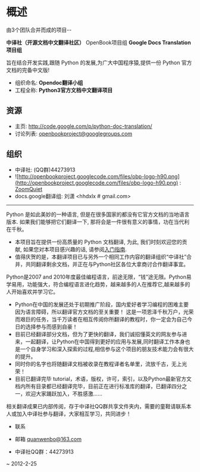# 概述 #
由3个团队合并而成的项目--

**中译社（开源文档中文翻译社区）** OpenBook项目组
**Google Docs Translation项目组**

旨在结合开发实践,跟随 Python 的发展,为广大中国程序猿,提供一份 Python 官方文档的完备中文版!

  * 组织命名: **Opendoc翻译小组**
  * 工程全称: **Python3官方文档中文翻译项目**


## 资源 ##
  * 主页:  http://code.google.com/p/python-doc-translation/
  * 讨论列表:  openbookproject@googlegroups.com


## 组织 ##

  * 中译社: (QQ群)44273913
  * ![http://openbookproject.googlecode.com/files/obp-logo-h90.png](http://openbookproject.googlecode.com/files/obp-logo-h90.png) :      [ZoomQuiet](http://code.google.com/p/openbookproject/wiki/ZoomQuiet)
  * docs.google翻译组: 刘潇 <hhdxlx # gmail.com>



---


Python 是如此美妙的一种语言, 但是在很多国家的都没有它官方文档的当地语言版本. 如果我们能够把它们翻译一下, 那将会是一件很有意义的事情，功在当代利在千秋。
  * 本项目旨在提供一份高质量的 Python 文档翻译, 为此, 我们时刻欢迎您的贡献, 如果您对本项目感兴趣的话, 请参阅[入门指南](GettingStarted.md).
  * 值得庆贺的是，本翻译项目已与另外一个相同工作内容的翻译组织“中译社”合并，共同翻译剩余文档，并正在与Python社区各位大拿商讨合作翻译事宜。

Python是2007 and 2010年度最佳编程语言，前途无限，“钱”途无限。Python易学易用，功能强大，符合编程语言进化趋势，越来越多的人在推荐它,越来越多的人开始喜欢并学习它。
  * Python在中国的发展还处于初期推广阶段，国内爱好者学习编程的困难主要因为语言障碍，所以翻译官方文档的至关重要！
这是一项恩泽千秋万户，光荣而艰巨的任务，当千万读者在相互传阅你所翻译的教程时，你一定会为自己今日的选择参与而感到自豪！
  * 目前已经翻译部分文档，但为了更快的翻译，我们诚招懂英文的网友参与进来，一起翻译，让Python在中国得到更好的应用与发展,同时翻译工作本身也是一个自身学习和深入探索的过程,相信参与这个项目的朋友技术能力会有很大的提升。
  * 同时你的名字也将随翻译文档被收录在教程译者名单里，流放千古，无上光荣！
  * 目前已翻译完毕 tutorial，术语，版权，许可，索引，以及Python最新官方文档内所有目录都已经翻译完毕，目前正在进行标准库的翻译，已翻译四分之一，欢迎大家踊跃加入，不胜感激......

相关翻译成果已内部传阅，存于中译社QQ群共享文件夹内，需要的童鞋请联系本人或加入中译社参与翻译，大家相互学习，共同进步！
  * 联系

  * 邮箱  quanwenbo@163.com
  * 中译社QQ群：44273913

~ 2012-2-25